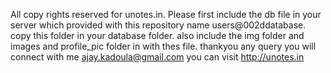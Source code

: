 All copy rights  reserved for unotes.in.
Please first include the db file in your server which provided with this repository name users@002ddatabase.
copy this folder in your database folder.
also include the img folder and images and profile_pic folder in with thes file.
thankyou any query you will connect with me ajay.kadoula@gmail.com
you can visit http://unotes.in
